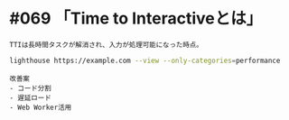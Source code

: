 # #069 「Time to Interactiveとは」

```text
TTIは長時間タスクが解消され、入力が処理可能になった時点。
```

```bash
lighthouse https://example.com --view --only-categories=performance
```

```text
改善案
- コード分割
- 遅延ロード
- Web Worker活用
```
